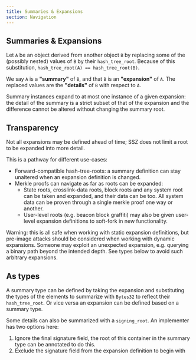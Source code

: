 ```yaml
---
title: Summaries & Expansions
section: Navigation
---
```


## Summaries & Expansions

Let `A` be an object derived from another object `B` by replacing some of the (possibly nested) values of `B` by their `hash_tree_root`.
Because of this substitution, `hash_tree_root(A) == hash_tree_root(B)`.

We say `A` is a **"summary"** of `B`, and that `B` is an **"expansion"** of `A`. The replaced values are the **"details"** of `B` with respect to `A`.

Summary instances expand to at most one instance of a given expansion:
the detail of the summary is a strict subset of that of the expansion and the difference cannot be altered without changing the summary root.

## Transparency

Not all expansions may be defined ahead of time; SSZ does not limit a root to be expanded into more detail.

This is a pathway for different use-cases:

- Forward-compatible hash-tree-roots: a summary definition can stay unaltered when an expansion definition is changed.
- Merkle proofs can navigate as far as roots can be expanded:
  - State roots, crosslink-data roots, block roots and any system root can be taken and expanded, and their data can be too.
    All system data can be proven through a single merkle proof one way or another.
  - User-level roots (e.g. beacon block graffiti) may also be given user-level expansion definitions to soft-fork in new functionality.

Warning: this is all safe when working with static expansion definitions, but pre-image attacks should be considered when working with dynamic expansions.
Someone may exploit an unexpected expansion, e.g. querying a binary path beyond the intended depth. See types below to avoid such arbitrary expansions.

## As types

A summary type can be defined by taking the expansion and substituting the types of the elements to summarize with `Bytes32` to reflect their `hash_tree_root`.
Or vice versa an expansion can be defined based on a summary type.

Some details can also be summarized with a `signing_root`. An implementer has two options here:

1. Ignore the final signature field, the root of this container in the summary type can be annotated to do this.
2. Exclude the signature field from the expansion definition to begin with
